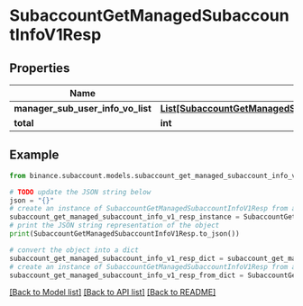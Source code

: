 # SubaccountGetManagedSubaccountInfoV1Resp


## Properties

Name | Type | Description | Notes
------------ | ------------- | ------------- | -------------
**manager_sub_user_info_vo_list** | [**List[SubaccountGetManagedSubaccountInfoV1RespManagerSubUserInfoVoListInner]**](SubaccountGetManagedSubaccountInfoV1RespManagerSubUserInfoVoListInner.md) |  | [optional] 
**total** | **int** |  | [optional] 

## Example

```python
from binance.subaccount.models.subaccount_get_managed_subaccount_info_v1_resp import SubaccountGetManagedSubaccountInfoV1Resp

# TODO update the JSON string below
json = "{}"
# create an instance of SubaccountGetManagedSubaccountInfoV1Resp from a JSON string
subaccount_get_managed_subaccount_info_v1_resp_instance = SubaccountGetManagedSubaccountInfoV1Resp.from_json(json)
# print the JSON string representation of the object
print(SubaccountGetManagedSubaccountInfoV1Resp.to_json())

# convert the object into a dict
subaccount_get_managed_subaccount_info_v1_resp_dict = subaccount_get_managed_subaccount_info_v1_resp_instance.to_dict()
# create an instance of SubaccountGetManagedSubaccountInfoV1Resp from a dict
subaccount_get_managed_subaccount_info_v1_resp_from_dict = SubaccountGetManagedSubaccountInfoV1Resp.from_dict(subaccount_get_managed_subaccount_info_v1_resp_dict)
```
[[Back to Model list]](../README.md#documentation-for-models) [[Back to API list]](../README.md#documentation-for-api-endpoints) [[Back to README]](../README.md)



